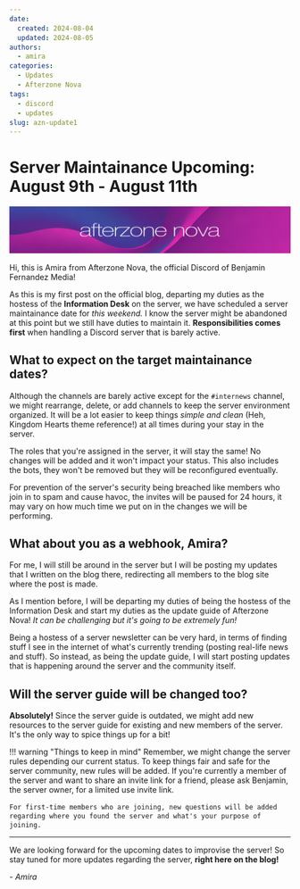 ```yaml
---
date: 
  created: 2024-08-04
  updated: 2024-08-05
authors:
  - amira
categories:
  - Updates
  - Afterzone Nova
tags:
  - discord
  - updates
slug: azn-update1
---
```


# Server Maintainance Upcoming: August 9th - August 11th

![Afterzone Nova](../assets/images/afterzonenova_logo.png)

Hi, this is Amira from Afterzone Nova, the official Discord of Benjamin Fernandez Media!

As this is my first post on the official blog, departing my duties as the hostess of the **Information Desk** on the server, we have scheduled a server maintainance date for *this weekend.* I know the server might be abandoned at this point but we still have duties to maintain it. **Responsibilities comes first** when handling a Discord server that is barely active.

## What to expect on the target maintainance dates?
Although the channels are barely active except for the `#internews` channel, we might rearrange, delete, or add channels to keep the server environment organized. It will be a lot easier to keep things *simple and clean* (Heh, Kingdom Hearts theme reference!) at all times during your stay in the server.

The roles that you're assigned in the server, it will stay the same! No changes will be added and it won't impact your status. This also includes the bots, they won't be removed but they will be reconfigured eventually.

For prevention of the server's security being breached like members who join in to spam and cause havoc, the invites will be paused for 24 hours, it may vary on how much time we put on in the changes we will be performing.

<!-- more -->

## What about you as a webhook, Amira?
For me, I will still be around in the server but I will be posting my updates that I written on the blog there, redirecting all members to the blog site where the post is made.

As I mention before, I will be departing my duties of being the hostess of the Information Desk and start my duties as the update guide of Afterzone Nova! *It can be challenging but it's going to be extremely fun!*

Being a hostess of a server newsletter can be very hard, in terms of finding stuff I see in the internet of what's currently trending (posting real-life news and stuff). So instead, as being the update guide, I will start posting updates that is happening around the server and the community itself.

## Will the server guide will be changed too?
**Absolutely!** Since the server guide is outdated, we might add new resources to the server guide for existing and new members of the server. It's the only way to spice things up for a bit!

!!! warning "Things to keep in mind"
    Remember, we might change the server rules depending our current status. To keep things fair and safe for the server community, new rules will be added. If you're currently a member of the server and want to share an invite link for a friend, please ask Benjamin, the server owner, for a limited use invite link.

    For first-time members who are joining, new questions will be added regarding where you found the server and what's your purpose of joining.

---

We are looking forward for the upcoming dates to improvise the server! So stay tuned for more updates regarding the server, **right here on the blog!**

*- Amira*
